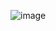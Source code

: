 ![image](https://user-images.githubusercontent.com/80427725/226187123-c0745ea3-466d-41ba-a23b-3b67674cf754.png)
